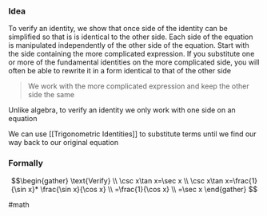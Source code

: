### Idea

To verify an identity, we show that once side of the identity can be simplified so that is is identical to the other side. Each side of the equation is manipulated independently of the other side of the equation. Start with the side containing the more complicated expression. If you substitute one or more of the fundamental identities on the more complicated side, you will often be able to rewrite it in a form identical to that of the other side

>We work with the more complicated expression and keep the other side the same

Unlike algebra, to verify an identity we only work with one side on an equation

We can use [[Trigonometric Identities]] to substitute terms until we find our way back to our original equation 

### Formally

$$\begin{gather}
\text{Verify} \\
\csc x\tan x=\sec x \\
\csc x\tan x=\frac{1}{\sin x}* \frac{\sin x}{\cos x} \\
=\frac{1}{\cos x} \\
=\sec x
\end{gather}
$$

#math